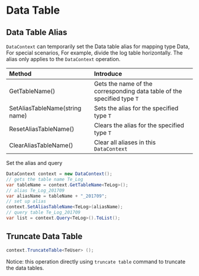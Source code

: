# Data Table

## Data Table Alias

`DataContext` can temporarily set the Data table alias for mapping type Data, For special scenarios, For example, divide the log table horizontally. The alias only applies to the `DataContext` operation.

| Method | Introduce |
|:------|:------|
| GetTableName<T>() | Gets the name of the corresponding data table of the specified type `T` |
| SetAliasTableName<T>(string name) | Sets the alias for the specified type `T` |
| ResetAliasTableName<T>() | Clears the alias for the specified type `T` |
| ClearAliasTableName() | Clear all aliases in this `DataContext` |

Set the alias and query

```csharp
DataContext context = new DataContext();
// gets the table name Te_Log
var tableName = context.GetTableName<TeLog>();
// alias Te_Log_201709
var aliasName = tableName + "_201709";
// set up alias
context.SetAliasTableName<TeLog>(aliasName);
// query table Te_Log_201709
var list = context.Query<TeLog>().ToList();
```

## Truncate Data Table

```csharp
context.TruncateTable<TeUser> (); 
```

Notice: this operation directly using `truncate table` command to truncate the data tables.